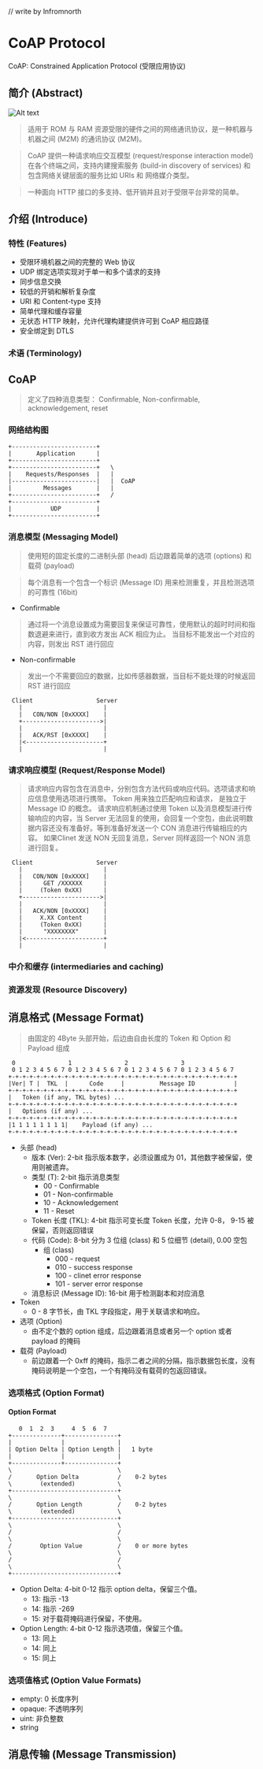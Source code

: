 // write by lnfromnorth

# CoAP Protocol

CoAP: Constrained Application Protocol (受限应用协议)

## 简介 (Abstract)

![Alt text](../images/image.png)

> 适用于 ROM 与 RAM 资源受限的硬件之间的网络通讯协议，是一种机器与机器之间 (M2M) 的通讯协议
 (M2M)。 

> CoAP 提供一种请求响应交互模型 (request/response interaction model) 在各个终端之间，支持内建搜索服务 (build-in discovery of services) 和包含网络关键层面的服务比如 URIs 和 网络媒介类型。

> 一种面向 HTTP 接口的多支持、低开销并且对于受限平台非常的简单。

## 介绍 (Introduce)

### 特性 (Features)

- 受限环境机器之间的完整的 Web 协议
- UDP 绑定选项实现对于单一和多个请求的支持
- 同步信息交换
- 较低的开销和解析复杂度
- URI 和 Content-type 支持
- 简单代理和缓存容量
- 无状态 HTTP 映射，允许代理构建提供许可到 CoAP 相应路径
- 安全绑定到 DTLS

### 术语 (Terminology)

## CoAP

> 定义了四种消息类型： Confirmable, Non-confirmable, acknowledgement, reset

### 网络结构图

```
+------------------------+
|       Application      |
+------------------------+
+------------------------+   \
|    Requests/Responses  |   |
|------------------------|   |  CoAP
|         Messages       |   |
+------------------------+   /
+------------------------+
|           UDP          |
+------------------------+
```
### 消息模型 (Messaging Model)

> 使用短的固定长度的二进制头部 (head) 后边跟着简单的选项 (options) 和载荷 (payload)

> 每个消息有一个包含一个标识 (Message ID) 用来检测重复，并且检测选项的可靠性 (16bit)

- Confirmable
> 通过将一个消息设置成为需要回复来保证可靠性，使用默认的超时时间和指数退避来进行，直到收方发出 ACK 相应为止。
> 当目标不能发出一个对应的内容，则发出 RST 进行回应

- Non-confirmable
> 发出一个不需要回应的数据，比如传感器数据，当目标不能处理的时候返回 RST 进行回应

```
 Client                  Server
   |                       |
   |   CON/NON [0xXXXX]    |
   +---------------------->|
   |                       |
   |   ACK/RST [0xXXXX]    |
   |<----------------------+
   |                       |
```

### 请求响应模型 (Request/Response Model)

> 请求响应内容包含在消息中，分别包含方法代码或响应代码。选项请求和响应信息使用选项进行携带。
> Token 用来独立匹配响应和请求， 是独立于 Message ID 的概念。
> 请求响应机制通过使用 Token 以及消息模型进行传输响应的内容，当 Server 无法回复的使用，会回复一个空包，由此说明数据内容还没有准备好。等到准备好发送一个 CON 消息进行传输相应的内容。
> 如果Clinet 发送 NON 无回复消息，Server 同样返回一个 NON 消息进行回复。

```
 Client                  Server
   |                       |
   |   CON/NON [0xXXXX]    |
   |      GET /XXXXXX      |
   |     (Token 0xXX)      |
   +---------------------->|
   |                       |
   |   ACK/NON [0xXXXX]    |
   |     X.XX Content      |
   |     (Token 0xXX)      |
   |      "XXXXXXXX"       |
   |<----------------------+
   |                       |
```

### 中介和缓存 (intermediaries and caching)

### 资源发现 (Resource Discovery)

## 消息格式 (Message Format)

> 由固定的 4Byte 头部开始，后边由自由长度的 Token 和 Option 和 Payload 组成

```
 0               1               2               3
 0 1 2 3 4 5 6 7 0 1 2 3 4 5 6 7 0 1 2 3 4 5 6 7 0 1 2 3 4 5 6 7 
+-+-+-+-+-+-+-+-+-+-+-+-+-+-+-+-+-+-+-+-+-+-+-+-+-+-+-+-+-+-+-+-+
|Ver| T |  TKL  |      Code     |          Message ID           |
+-+-+-+-+-+-+-+-+-+-+-+-+-+-+-+-+-+-+-+-+-+-+-+-+-+-+-+-+-+-+-+-+
|   Token (if any, TKL bytes) ...
+-+-+-+-+-+-+-+-+-+-+-+-+-+-+-+-+-+-+-+-+-+-+-+-+-+-+-+-+-+-+-+-+
|   Options (if any) ...
+-+-+-+-+-+-+-+-+-+-+-+-+-+-+-+-+-+-+-+-+-+-+-+-+-+-+-+-+-+-+-+-+
|1 1 1 1 1 1 1 1|    Payload (if any) ...
+-+-+-+-+-+-+-+-+-+-+-+-+-+-+-+-+-+-+-+-+-+-+-+-+-+-+-+-+-+-+-+-+
```
- 头部 (head)
    - 版本 (Ver): 2-bit 指示版本数字，必须设置成为 01，其他数字被保留，使用则被遗弃。
    - 类型 (T): 2-bit 指示消息类型
        - 00 - Confirmable
        - 01 - Non-confirmable
        - 10 - Acknowledgement
        - 11 - Reset
    - Token 长度 (TKL): 4-bit 指示可变长度 Token 长度，允许 0-8， 9-15 被保留，否则返回错误
    - 代码 (Code): 8-bit 分为 3 位组 (class) 和 5 位细节 (detail), 0.00 空包
        - 组 (class)
            - 000 - request
            - 010 - success response
            - 100 - clinet error response
            - 101 - server error response
    - 消息标识 (Message ID): 16-bit 用于检测副本和对应消息
- Token
    - 0 - 8 字节长，由 TKL 字段指定，用于关联请求和响应。
- 选项 (Option)
    - 由不定个数的 option 组成，后边跟着消息或者另一个 option 或者 payload 的掩码
- 载荷 (Payload)
    - 前边跟着一个 0xff 的掩码，指示二者之间的分隔，指示数据包长度，没有掩码说明是一个空包，一个有掩码没有载荷的包返回错误。

### 选项格式 (Option Format)

#### Option Format
```
   0  1  2  3     4  5  6  7
+--------------+---------------+
|              |               |
| Option Delta | Option Length |   1 byte
|              |               |
+--------------+---------------+
\                              \
/       Option Delta           /    0-2 bytes
\        (extended)            \
+------------------------------+
\                              \
/       Option Length          /    0-2 bytes
\        (extended)            \
+------------------------------+
\                              \
/                              /
\                              \
/        Option Value          /    0 or more bytes
\                              \
/                              /
\                              \
+------------------------------+
```

- Option Delta: 4-bit 0-12 指示 option delta，保留三个值。
    - 13: 指示 -13
    - 14: 指示 -269
    - 15: 对于载荷掩码进行保留，不使用。
- Option Length: 4-bit 0-12 指示选项值，保留三个值。
    - 13: 同上
    - 14: 同上
    - 15: 同上

### 选项值格式 (Option Value Formats)

- empty: 0 长度序列
- opaque: 不透明序列
- uint: 非负整数
- string

## 消息传输 (Message Transmission)

